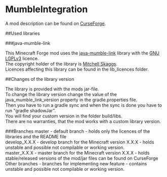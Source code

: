 # MumbleIntegration

A mod description can be found on [CurseForge](https://www.curseforge.com/minecraft/mc-mods/mumble-integration).

##Used libraries

###java-mumble-link

This Minecraft Forge mod uses the [java-mumble-link](https://github.com/magneticflux-/java-mumble-link) library with the [GNU LGPLv3](https://www.gnu.org/licenses/lgpl-3.0.en.html) licence.  
The copyright holder of the library is [Mitchell Skaggs](https://github.com/magneticflux-).  
Licences affecting this library can be found in the lib_licences folder.

##Changes of the library version

The library is provided with the mods jar-file.  
To change the library version change the value of the java_mumble_link_version property in the gradle.properties file.  
Then you have to run a gradle sync and when the sync is done you have to run "gradle shadowJar".  
You will find your custom version in the folder build/libs.  
There are no warranties, that the mod works with a custom library version.

###Branches
master - default branch - holds only the licences of the libraries and the README file  
develop_X.X.X - develop branch for the Minecraft version X.X.X - holds unstable and possible not compilable or working version.  
master_X.X.X - master branch for the Minecraft version X.X.X - holds stable/released versions of the mod/jar files can be found on CurseForge  
Other branches - branches for implementing new feature - contains unstable and possible not compilable or working version.  